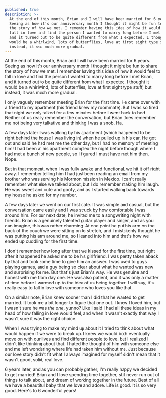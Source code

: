 ```yaml
---
published: true
description: >-
  At the end of this month, Brian and I will have been married for 6 years.
  Seeing as how it's our anniversary month I thought it might be fun to share
  the story of how we met. I remember having this idea of how it would feel to
  fall in love and find the person I wanted to marry long before I met Brian,
  and it turned out to be quite different from what I expected. I thought it
  would be a whirlwind, lots of butterflies, love at first sight type stuff, but
  instead, it was much more gradual.
---
```

At the end of this month, Brian and I will have been married for 6 years. Seeing as how it's our anniversary month I thought it might be fun to share the story of how we met. I remember having this idea of how it would feel to fall in love and find the person I wanted to marry long before I met Brian, and it turned out to be quite different from what I expected. I thought it would be a whirlwind, lots of butterflies, love at first sight type stuff, but instead, it was much more gradual.

I only vaguely remember meeting Brian for the first time. He came over with a friend to my apartment (his friend knew my roommate). But I was so tired that night we only talked for a few minutes before I went back to bed. Neither of us really remember the conversation, but Brian does remember me not being very talkative and thinking I was a snob. Ha. 

A few days later I was walking by his apartment (which happened to be right behind the house I was living in) when he pulled up in his car. He got out and said he had met me the other day, but I had no memory of meeting him! I had been at his apartment complex the night before though where I had met a bunch of new people, so I figured I must have met him then. Nope. 

But in that moment, when I was fully awake and functional, we hit it off right away. I remember telling him I had just been reading an email from my brother who was serving his Mormon mission in Mexico. I can't really remember what else we talked about, but I do remember making him laugh. He was sweet and cute and goofy, and as I started walking back towards my house he asked for my number. 

A few days later we went on our first date. It was simple and casual, but the conversation came easily and I was struck by how comfortable I was around him. For our next date, he invited me to a songwriting night with friends. Brian is a genuinely talented guitar player and singer, and as you can imagine, this was rather charming. At one point he put his arm on the back of the couch we were sitting on to stretch, and I mistakenly thought he was putting his arm around me, so I leaned into him and that's how we ended up cuddling for the first time.

I don't remember how long after that we kissed for the first time, but right after it happened he asked me to be his girlfriend. I was pretty taken aback by that and took some time to give him an answer. I was used to guys playing games, and a guy being so clear about what he wanted was new and surprising for me. But that's just Brian's way. He was genuine and honest with me from day one. He was also patient, and it was only a matter of time before I warmed up to the idea of us being together. I will say, it's really easy to fall in love with someone who loves you like that.

On a similar note, Brian knew sooner than I did that he wanted to get married. It took me a bit longer to figure that one out. I knew I loved him, but I wasn't sure he was _the one_, yunno? Like I said I had all these ideas in my head of how falling in love would feel, and when it wasn't exactly that way I wasn't sure it was the right choice. 

When I was trying to make my mind up about it I tried to think about what would happen if we were to break up. I knew we would both eventually move on with our lives and find different people to love, but I realized I didn't like thinking about that. I hated the thought of him with someone else and me left wondering where life had taken him without me. Just because our love story didn't fit what I always imagined for myself didn't mean that it wasn't good, solid, real love. 

6 years later, and as you can probably gather, I'm really happy we decided to get married! Brian and I love spending time together, still never run out of things to talk about, and dream of working together in the future. Best of all we have a beautiful baby that we love and adore. Life is good. It is so very good. Here's to 6 wonderful years!
